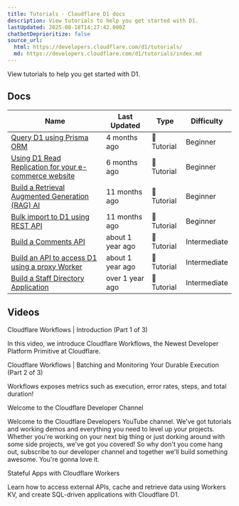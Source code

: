 ```yaml
---
title: Tutorials · Cloudflare D1 docs
description: View tutorials to help you get started with D1.
lastUpdated: 2025-08-18T14:27:42.000Z
chatbotDeprioritize: false
source_url:
  html: https://developers.cloudflare.com/d1/tutorials/
  md: https://developers.cloudflare.com/d1/tutorials/index.md
---
```


View tutorials to help you get started with D1.

## Docs

| Name | Last Updated | Type | Difficulty |
| - | - | - | - |
| [Query D1 using Prisma ORM](https://developers.cloudflare.com/d1/tutorials/d1-and-prisma-orm/) | 4 months ago | 📝 Tutorial | Beginner |
| [Using D1 Read Replication for your e-commerce website](https://developers.cloudflare.com/d1/tutorials/using-read-replication-for-e-com/) | 6 months ago | 📝 Tutorial | Beginner |
| [Build a Retrieval Augmented Generation (RAG) AI](https://developers.cloudflare.com/workers-ai/guides/tutorials/build-a-retrieval-augmented-generation-ai/) | 11 months ago | 📝 Tutorial | Beginner |
| [Bulk import to D1 using REST API](https://developers.cloudflare.com/d1/tutorials/import-to-d1-with-rest-api/) | 11 months ago | 📝 Tutorial | Beginner |
| [Build a Comments API](https://developers.cloudflare.com/d1/tutorials/build-a-comments-api/) | about 1 year ago | 📝 Tutorial | Intermediate |
| [Build an API to access D1 using a proxy Worker](https://developers.cloudflare.com/d1/tutorials/build-an-api-to-access-d1/) | about 1 year ago | 📝 Tutorial | Intermediate |
| [Build a Staff Directory Application](https://developers.cloudflare.com/d1/tutorials/build-a-staff-directory-app/) | over 1 year ago | 📝 Tutorial | Intermediate |

## Videos

Cloudflare Workflows | Introduction (Part 1 of 3)

In this video, we introduce Cloudflare Workflows, the Newest Developer Platform Primitive at Cloudflare.

Cloudflare Workflows | Batching and Monitoring Your Durable Execution (Part 2 of 3)

Workflows exposes metrics such as execution, error rates, steps, and total duration!

Welcome to the Cloudflare Developer Channel

Welcome to the Cloudflare Developers YouTube channel. We've got tutorials and working demos and everything you need to level up your projects. Whether you're working on your next big thing or just dorking around with some side projects, we've got you covered! So why don't you come hang out, subscribe to our developer channel and together we'll build something awesome. You're gonna love it.

Stateful Apps with Cloudflare Workers

Learn how to access external APIs, cache and retrieve data using Workers KV, and create SQL-driven applications with Cloudflare D1.
